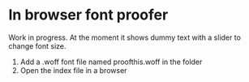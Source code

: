 # In browser font proofer

Work in progress.
At the moment it shows dummy text with a slider to change font size.

1. Add a .woff font file named proofthis.woff in the folder
2. Open the index file in a browser

